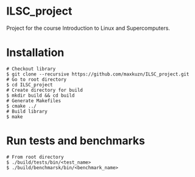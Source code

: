 # ILSC_project

Project for the course Introduction to Linux and Supercomputers.  


# Installation
```
# Checkout library
$ git clone --recursive https://github.com/maxkuzn/ILSC_project.git
# Go to root directory
$ cd ILSC_project
# Create directory for build
$ mkdir build && cd build
# Generate Makefiles
$ cmake ../
# Build library
$ make
```

# Run tests and benchmarks
```
# From root directory
$ ./build/tests/bin/<test_name>
$ ./build/benchmarsk/bin/<benchmark_name>
```
